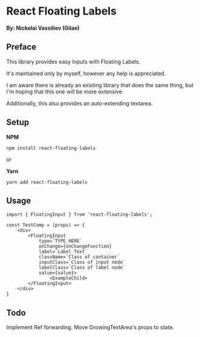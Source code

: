 # React Floating Labels
**By: Nickolai Vassiliev (Gilae)**


## Preface
This library provides easy Inputs with Floating Labels.

It's maintained only by myself, however any help is appreciated.

I am aware there is already an existing library that does the same thing, but I'm hoping that this one will be more extensive.

Additionally, this also provides an auto-extending textarea.

## Setup
**NPM**
```
npm install react-floating-labels
```

or

**Yarn**
```
yarn add react-floating-labels
```

## Usage
```
import { FloatingInput } from 'react-floating-labels';

const TestComp = (props) => {
    <div>
        <FloatingInput
            type=`TYPE_HERE`
            onChange={onChangeFunction}
            label=`Label Text`
            className=`Class of container`
            inputClass=`Class of input node`
            labelClass=`Class of label node`
            value={value}>
                <ExampleChild>
        </FloatingInput>
    </div>
}
```

## Todo

Implement Ref forwarding.
Move GrowingTextArea's props to state.